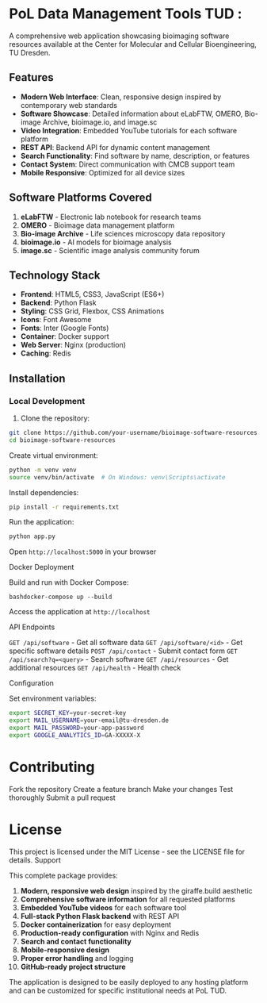 # PoL Data Management Tools TUD :

A comprehensive web application showcasing bioimaging software resources available at the Center for Molecular and Cellular Bioengineering, TU Dresden.

## Features

- **Modern Web Interface**: Clean, responsive design inspired by contemporary web standards
- **Software Showcase**: Detailed information about eLabFTW, OMERO, Bio-image Archive, bioimage.io, and image.sc
- **Video Integration**: Embedded YouTube tutorials for each software platform
- **REST API**: Backend API for dynamic content management
- **Search Functionality**: Find software by name, description, or features
- **Contact System**: Direct communication with CMCB support team
- **Mobile Responsive**: Optimized for all device sizes

## Software Platforms Covered

1. **eLabFTW** - Electronic lab notebook for research teams
2. **OMERO** - Bioimage data management platform
3. **Bio-image Archive** - Life sciences microscopy data repository
4. **bioimage.io** - AI models for bioimage analysis
5. **image.sc** - Scientific image analysis community forum

## Technology Stack

- **Frontend**: HTML5, CSS3, JavaScript (ES6+)
- **Backend**: Python Flask
- **Styling**: CSS Grid, Flexbox, CSS Animations
- **Icons**: Font Awesome
- **Fonts**: Inter (Google Fonts)
- **Container**: Docker support
- **Web Server**: Nginx (production)
- **Caching**: Redis

## Installation

### Local Development

1. Clone the repository:
```bash
git clone https://github.com/your-username/bioimage-software-resources.git
cd bioimage-software-resources
```

Create virtual environment:

```bash
python -m venv venv
source venv/bin/activate  # On Windows: venv\Scripts\activate
```

Install dependencies:

```bash
pip install -r requirements.txt
```
Run the application:

```bash
python app.py
```
Open ```http://localhost:5000``` in your browser

Docker Deployment

Build and run with Docker Compose:

```
bashdocker-compose up --build
```

Access the application at ```http://localhost```

API Endpoints


```GET /api/software``` - Get all software data
```GET /api/software/<id>``` - Get specific software details
```POST /api/contact``` - Submit contact form
```GET /api/search?q=<query>``` - Search software
```GET /api/resources``` - Get additional resources
```GET /api/health``` - Health check

Configuration

Set environment variables:
```bash
export SECRET_KEY=your-secret-key
export MAIL_USERNAME=your-email@tu-dresden.de
export MAIL_PASSWORD=your-app-password
export GOOGLE_ANALYTICS_ID=GA-XXXXX-X
```

# Contributing

Fork the repository
Create a feature branch
Make your changes
Test thoroughly
Submit a pull request

# License
This project is licensed under the MIT License - see the LICENSE file for details.
Support


This complete package provides:

1. **Modern, responsive web design** inspired by the giraffe.build aesthetic
2. **Comprehensive software information** for all requested platforms
3. **Embedded YouTube videos** for each software tool
4. **Full-stack Python Flask backend** with REST API
5. **Docker containerization** for easy deployment
6. **Production-ready configuration** with Nginx and Redis
7. **Search and contact functionality**
8. **Mobile-responsive design**
9. **Proper error handling** and logging
10. **GitHub-ready project structure**

The application is designed to be easily deployed to any hosting platform and can be customized for specific institutional needs at PoL TUD.